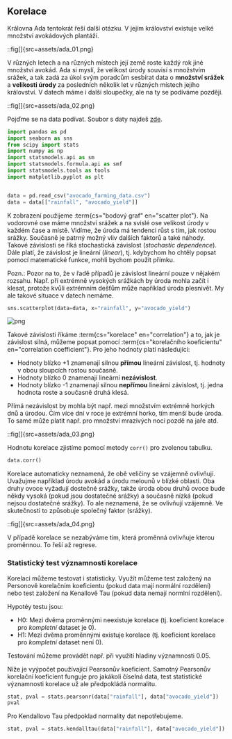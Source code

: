 ## Korelace

Královna Ada tentokrát řeší další otázku. V jejím království existuje velké množství avokádových plantáží.

::fig[]{src=assets/ada_01.png}

V různých letech a na různých místech její země roste každý rok jiné množství avokád. Ada si myslí, že velikost úrody souvisí s množstvím srážek, a tak zadá za úkol svým poradcům sesbírat data o **množství srážek** a **velikosti úrody** za posledních několik let v různých místech jejího království. V datech máme i další sloupečky, ale na ty se podíváme později.

::fig[]{src=assets/ada_02.png}

Pojďme se na data podívat. Soubor s daty najdeš [zde](assets/avocado_farming_data.csv).

```python
import pandas as pd
import seaborn as sns
from scipy import stats
import numpy as np
import statsmodels.api as sm
import statsmodels.formula.api as smf
import statsmodels.tools as tools
import matplotlib.pyplot as plt


data = pd.read_csv("avocado_farming_data.csv")
data = data[["rainfall", "avocado_yield"]]
```

K zobrazení použijeme :term{cs="bodový graf" en="scatter plot"}. Na vodorovné ose máme množství srážek a na svislé ose velikost úrody v každém čase a místě. Vidíme, že úroda má tendenci růst s tím, jak rostou srážky. Současně je patrný možný vliv dalších faktorů a také náhody. Takové závislosti se říká stochastická závislost (*stochastic dependence*). Dále platí, že závislost je lineární (*linear*), tj. kdybychom ho chtěly popsat pomocí matematické funkce, mohli bychom použít přímku.

Pozn.: Pozor na to, že v řadě případů je závislost lineární pouze v nějakém rozsahu. Např. pří extrémně vysokých srážkách by úroda mohla začít i klesat, protože kvůli extrémním dešťům může například úroda plesnivět. My ale takové situace v datech nemáme.

```python
sns.scatterplot(data=data, x="rainfall", y="avocado_yield")
```

![png](statistika-2_files/statistika-2_3_1.png)
    
Takové závislosti říkáme :term{cs="korelace" en="correlation"} a to, jak je závislost silná, můžeme popsat pomocí :term{cs="korelačního koeficientu" en="correlation coefficient"}. Pro jeho hodnoty platí následující:

- Hodnoty blízko +1 znamenají silnou **přímou** lineární závislost, tj. hodnoty v obou sloupcích rostou současně.
- Hodnoty blízko 0 znamenají lineární **nezávislost**.
- Hodnoty blízko -1 znamenají silnou **nepřímou** lineární závislost, tj. jedna hodnota roste a současně druhá klesá.

Přímá nezávislost by mohla být např. mezi množstvím extrémně horkých dnů a úrodou. Čím více dní v roce je extrémní horko, tím menší bude úroda. To samé může platit např. pro množství mrazivých nocí pozdě na jaře atd.

::fig[]{src=assets/ada_03.png}

Hodnotu korelace zjistíme pomocí metody `corr()` pro zvolenou tabulku.

```python
data.corr()
```

Korelace automaticky neznamená, že obě veličiny se vzájemně ovlivňují. Uvažujme například úrodu avokád a úrodu melounů v blízké oblasti. Oba druhy ovoce vyžadují dostečné srážky, takže úroda obou druhů ovoce bude někdy vysoká (pokud jsou dostatečné srážky) a současně nízká (pokud nejsou dostatečné srážky). To ale neznamená, že se ovlivňují vzájemně. Ve skutečnosti to způsobuje společný faktor (srážky).

::fig[]{src=assets/ada_04.png}

V případě korelace se nezabýváme tím, která proměnná ovlivňuje kterou proměnnou. To řeší až regrese.

### Statistický test významnosti korelace

Korelaci můžeme testovat i statisticky. Využít můžeme test založený na Personově korelačním koeficientu (pokud data mají normální rozdělení) nebo test založení na Kenallově Tau (pokud data nemají normlní rozdělení).

Hypotéy testu jsou:

* H0: Mezi dvěma proměnnými neexistuje korelace (tj. koeficient korelace pro *kompletní* dataset je 0).
* H1: Mezi dvěma proměnnými existuje korelace (tj. koeficient korelace pro *kompletní* dataset není 0).

Testování můžeme provádět např. při využití hladiny významnosti 0.05.

Níže je vyýpočet používající Pearsonův koeficient. Samotný Pearsonův korelační koeficient funguje pro jakákoli číselná data, test statistické významnosti korelace už ale předpokládá normalitu.

```python
stat, pval = stats.pearsonr(data["rainfall"], data["avocado_yield"])
pval
```

Pro Kendallovo Tau předpoklad normality dat nepotřebujeme.

```python
stat, pval = stats.kendalltau(data["rainfall"], data["avocado_yield"])
```
